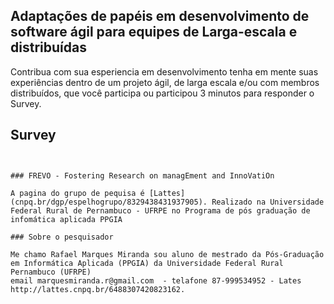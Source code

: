 ## Adaptações de papéis em desenvolvimento de software ágil para equipes de Larga-escala e distribuídas

Contribua com sua esperiencia em desenvolvimento tenha em mente suas experiências dentro de um projeto ágil, de larga escala e/ou com membros distribuídos, que você participa ou participou 3 minutos para responder o Survey.

## Survey

~~~ <script type="text/javascript" src="https://form.jotform.com/jsform/221335078938664"></script>~~~


### FREVO - Fostering Research on managEment and InnoVatiOn

A pagina do grupo de pequisa é [Lattes](cnpq.br/dgp/espelhogrupo/8329438431937905). Realizado na Universidade Federal Rural de Pernambuco - UFRPE no Programa de pós graduação de infomática aplicada PPGIA

### Sobre o pesquisador

Me chamo Rafael Marques Miranda sou aluno de mestrado da Pós-Graduação em Informática Aplicada (PPGIA) da Universidade Federal Rural Pernambuco (UFRPE) 
email marquesmiranda.r@gmail.com  - telafone 87-999534952 - Lates http://lattes.cnpq.br/6488307420823162.

